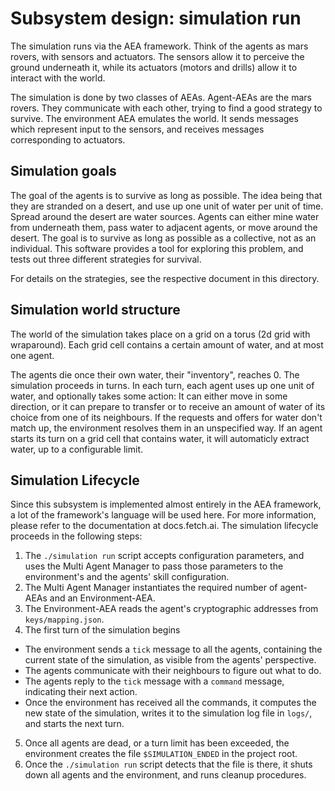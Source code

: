 # Subsystem design: simulation run

The simulation runs via the AEA framework. Think of the agents as mars rovers, with sensors and actuators. The sensors allow it to perceive the ground underneath it, while its actuators (motors and drills) allow it to interact with the world.

The simulation is done by two classes of AEAs. Agent-AEAs are the mars rovers. They communicate with each other, trying to find a good strategy to survive. The environment AEA emulates the world. It sends messages which represent input to the sensors, and receives messages corresponding to actuators.

## Simulation goals
The goal of the agents is to survive as long as possible. The idea being that they are stranded on a desert, and use up one unit of water per unit of time. Spread around the desert are water sources. Agents can either mine water from underneath them, pass water to adjacent agents, or move around the desert. The goal is to survive as long as possible as a collective, not as an individual. This software provides a tool for exploring this problem, and tests out three different strategies for survival.

For details on the strategies, see the respective document in this directory.

## Simulation world structure
The world of the simulation takes place on a grid on a torus (2d grid with wraparound). Each grid cell contains a certain amount of water, and at most one agent.

The agents die once their own water, their "inventory", reaches 0. The simulation proceeds in turns. In each turn, each agent uses up one unit of water, and optionally takes some action: It can either move in some direction, or it can prepare to transfer or to receive an amount of water of its choice from one of its neighbours. If the requests and offers for water don't match up, the environment resolves them in an unspecified way. If an agent starts its turn on a grid cell that contains water, it will automaticly extract water, up to a configurable limit. 

## Simulation Lifecycle
Since this subsystem is implemented almost entirely in the AEA framework, a lot of the framework's language will be used here. For more information, please refer to the documentation at docs.fetch.ai. The simulation lifecycle proceeds in the following steps:
1. The `./simulation run` script accepts configuration parameters, and uses the Multi Agent Manager to pass those parameters to the environment's and the agents' skill configuration.
2. The Multi Agent Manager instantiates the required number of agent-AEAs and an Environment-AEA.
3. The Environment-AEA reads the agent's cryptographic addresses from `keys/mapping.json`.
4. The first turn of the simulation begins
  * The environment sends a `tick` message to all the agents, containing the current state of the simulation, as visible from the agents' perspective.
  * The agents communicate with their neighbours to figure out what to do.
  * The agents reply to the `tick` message with a `command` message, indicating their next action.
  * Once the environment has received all the commands, it computes the new state of the simulation, writes it to the simulation log file in `logs/`, and starts the next turn.
5. Once all agents are dead, or a turn limit has been exceeded, the environment creates the file `$SIMULATION_ENDED` in the project root.
6. Once the `./simulation run` script detects that the file is there, it shuts down all agents and the environment, and runs cleanup procedures.

